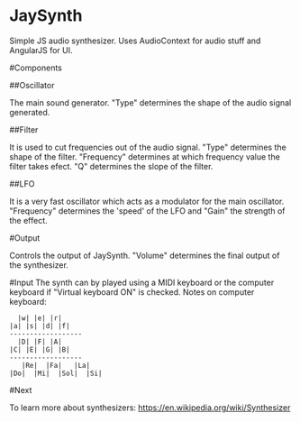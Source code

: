 # JaySynth

Simple JS audio synthesizer.
Uses AudioContext for audio stuff and AngularJS for UI.

#Components

##Oscillator

The main sound generator. "Type" determines the shape of the audio signal generated.

##Filter

It is used to cut frequencies out of the audio signal. "Type" determines the shape of the filter. "Frequency" determines at which frequency value the filter takes efect. "Q" determines the slope of the filter.

##LFO

It is a very fast oscillator which acts as a modulator for the main oscillator. "Frequency" determines the 'speed' of the LFO and "Gain" the strength of the effect.


#Output

Controls the output of JaySynth. "Volume" determines the final output of the synthesizer.

  
#Input
The synth can by played using a MIDI keyboard or the computer keyboard if "Virtual keyboard ON" is checked.
Notes on computer keyboard:

      |w| |e| |r|
    |a| |s| |d| |f|
    ------------------
      |D| |F| |A|
    |C| |E| |G| |B|
    ------------------
       |Re|  |Fa|   |La|
    |Do|  |Mi|  |Sol|  |Si|

 
#Next

To learn more about synthesizers: 
https://en.wikipedia.org/wiki/Synthesizer


